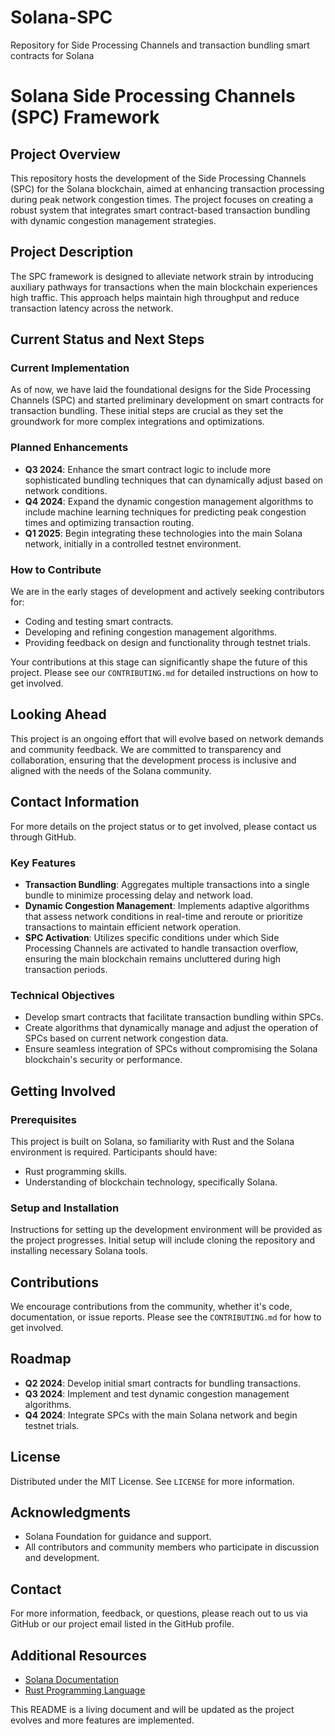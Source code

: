 # Solana-SPC
Repository for Side Processing Channels and transaction bundling smart contracts for Solana

# Solana Side Processing Channels (SPC) Framework

## Project Overview
This repository hosts the development of the Side Processing Channels (SPC) for the Solana blockchain, aimed at enhancing transaction processing during peak network congestion times. The project focuses on creating a robust system that integrates smart contract-based transaction bundling with dynamic congestion management strategies.

## Project Description
The SPC framework is designed to alleviate network strain by introducing auxiliary pathways for transactions when the main blockchain experiences high traffic. This approach helps maintain high throughput and reduce transaction latency across the network.

## Current Status and Next Steps
### Current Implementation
As of now, we have laid the foundational designs for the Side Processing Channels (SPC) and started preliminary development on smart contracts for transaction bundling. These initial steps are crucial as they set the groundwork for more complex integrations and optimizations.

### Planned Enhancements
- **Q3 2024**: Enhance the smart contract logic to include more sophisticated bundling techniques that can dynamically adjust based on network conditions.
- **Q4 2024**: Expand the dynamic congestion management algorithms to include machine learning techniques for predicting peak congestion times and optimizing transaction routing.
- **Q1 2025**: Begin integrating these technologies into the main Solana network, initially in a controlled testnet environment.

### How to Contribute
We are in the early stages of development and actively seeking contributors for:
- Coding and testing smart contracts.
- Developing and refining congestion management algorithms.
- Providing feedback on design and functionality through testnet trials.

Your contributions at this stage can significantly shape the future of this project. Please see our `CONTRIBUTING.md` for detailed instructions on how to get involved.

## Looking Ahead
This project is an ongoing effort that will evolve based on network demands and community feedback. We are committed to transparency and collaboration, ensuring that the development process is inclusive and aligned with the needs of the Solana community.

## Contact Information
For more details on the project status or to get involved, please contact us through GitHub.

### Key Features
- **Transaction Bundling**: Aggregates multiple transactions into a single bundle to minimize processing delay and network load.
- **Dynamic Congestion Management**: Implements adaptive algorithms that assess network conditions in real-time and reroute or prioritize transactions to maintain efficient network operation.
- **SPC Activation**: Utilizes specific conditions under which Side Processing Channels are activated to handle transaction overflow, ensuring the main blockchain remains uncluttered during high transaction periods.

### Technical Objectives
- Develop smart contracts that facilitate transaction bundling within SPCs.
- Create algorithms that dynamically manage and adjust the operation of SPCs based on current network congestion data.
- Ensure seamless integration of SPCs without compromising the Solana blockchain's security or performance.

## Getting Involved
### Prerequisites
This project is built on Solana, so familiarity with Rust and the Solana environment is required. Participants should have:
- Rust programming skills.
- Understanding of blockchain technology, specifically Solana.

### Setup and Installation
Instructions for setting up the development environment will be provided as the project progresses. Initial setup will include cloning the repository and installing necessary Solana tools.

## Contributions
We encourage contributions from the community, whether it's code, documentation, or issue reports. Please see the `CONTRIBUTING.md` for how to get involved.

## Roadmap
- **Q2 2024**: Develop initial smart contracts for bundling transactions.
- **Q3 2024**: Implement and test dynamic congestion management algorithms.
- **Q4 2024**: Integrate SPCs with the main Solana network and begin testnet trials.

## License
Distributed under the MIT License. See `LICENSE` for more information.

## Acknowledgments
- Solana Foundation for guidance and support.
- All contributors and community members who participate in discussion and development.

## Contact
For more information, feedback, or questions, please reach out to us via GitHub or our project email listed in the GitHub profile.

## Additional Resources
- [Solana Documentation](https://docs.solana.com/)
- [Rust Programming Language](https://www.rust-lang.org/)

This README is a living document and will be updated as the project evolves and more features are implemented.
